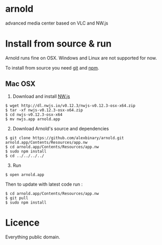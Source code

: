 # arnold
advanced media center based on VLC and NW.js

# Install from source & run

Arnold runs fine on OSX. Windows and Linux are not supported for now.

To install from source you need [git](http://git-scm.com/download/mac) and [npm](https://nodejs.org/dist/v5.0.0/node-v5.0.0.pkg).

## Mac OSX

1. Download and install [NW.js](http://nwjs.io)
```
$ wget http://dl.nwjs.io/v0.12.3/nwjs-v0.12.3-osx-x64.zip
$ tar -xf nwjs-v0.12.3-osx-x64.zip
$ cd nwjs-v0.12.3-osx-x64
$ mv nwjs.app arnold.app
```

2. Download Arnold's source and dependencies
```
$ git clone https://github.com/alexbinary/arnold.git arnold.app/Contents/Resources/app.nw
$ cd arnold.app/Contents/Resources/app.nw
$ sudo npm install
$ cd ../../../../
```

3. Run
```
$ open arnold.app
```

Then to update with latest code run :

```
$ cd arnold.app/Contents/Resources/app.nw
$ git pull
$ sudo npm install
```

# Licence

Everything public domain.
